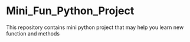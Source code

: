 # Mini_Fun_Python_Project
This repository contains mini python project that may help you learn new function and methods 

